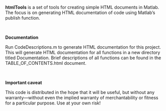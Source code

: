 **htmlTools** is a set of tools for creating simple HTML documents in Matlab.
The focus is on generating HTML documentation of code using Matlab’s publish
function.

 

**Documentation**

Run CodeDescriptions.m to generate HTML documentation for this project. This
will generate HTML documentation for all functions in a new directory titled
Documentation. Brief descriptions of all functions can be found in the
TABLE\_OF\_CONTENTS.html document.

 

**Important caveat**

This code is distributed in the hope that it will be useful, but without any
warranty—without even the implied warranty of merchantability or fitness for a
particular purpose. Use at your own risk!
